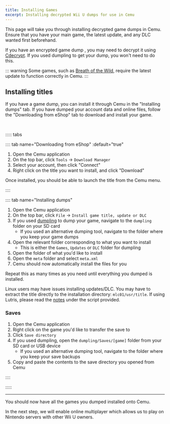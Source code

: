 ```yaml
---
title: Installing Games
excerpt: Installing decrypted Wii U dumps for use in Cemu
---
```


This page will take you through installing decrypted game dumps in Cemu. Ensure that you have your main game, the latest update, and any DLC wanted first beforehand.

If you have an encrypted game dump , you may need to decrypt it using [Cdecrypt](/assets/files/Cdecrypt_v2.0b.zip). If you used dumpling to get your dump, you won't need to do this.

::: warning
Some games, such as [Breath of the Wild](https://wiki.cemu.info/wiki/The_Legend_of_Zelda:_Breath_of_the_Wild), require the latest update to function correctly in Cemu.
:::

## Installing titles

If you have a game dump, you can install it through Cemu in the "Installing dumps" tab. If you have dumped your account data and online files, follow the "Downloading from eShop" tab to download and install your game.

<br>

::::: tabs

:::: tab name="Downloading from eShop" :default="true"

1. Open the Cemu application
1. On the top bar, click `Tools` -> `Download Manager`
1. Select your account, then click "Connect"
1. Right click on the title you want to install, and click "Download"

Once installed, you should be able to launch the title from the Cemu menu.

::::

:::: tab name="Installing dumps"

1. Open the Cemu application
1. On the top bar, click `File` -> `Install game title, update or DLC`
1. If you used [dumpling](https://github.com/emiyl/dumpling) to dump your game, navigate to the `dumpling` folder on your SD card
    - If you used an alternative dumping tool, navigate to the folder where you keep your game dumps
1. Open the relevant folder corresponding to what you want to install
    - This is either the `Games`, `Updates` or `DLC` folder for dumpling
1. Open the folder of what you'd like to install
1. Open the `meta` folder and select `meta.xml`
1. Cemu should now automatically install the files for you

Repeat this as many times as you need until everything you dumped is installed.

Linux users may have issues installing updates/DLC. You may have to extract the title directly to the installation directory: `mlc01/usr/title`. If using Lutris, please read the [notes](https://lutris.net/games/cemu/) under the script provided.

### Saves

1. Open the Cemu application
1. Right click on the game you'd like to transfer the save to
1. Click `Save directory`
1. If you used dumpling, open the `dumpling/Saves/[game]` folder from your SD card or USB device
    - If you used an alternative dumping tool, navigate to the folder where you keep your save backups
1. Copy and paste the contents to the save directory you opened from Cemu

::::

:::::

---

You should now have all the games you dumped installed onto Cemu.

In the next step, we will enable online multiplayer which allows us to play on Nintendo servers with other Wii U owners.